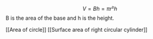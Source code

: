 $$V=Bh = \pi r²h$$
B is the area of the base and h is the height.

[[Area of circle]] 
[[Surface area of right circular cylinder]]